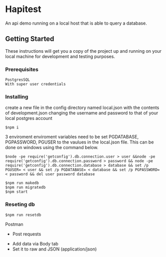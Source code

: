 # Hapitest

An api demo running on a local host that is able to query a database. 

## Getting Started

These instructions will get you a copy of the project up and running on your local machine for development and testing purposes.

### Prerequisites

```
PostgresSQL
With super user credentials
```
### Installing
create a new file in the config directory named local.json with the contents of development.json changing the username and password to that of your local postgres account
```sp
$npm i
```
3 enviroment enviroment variables need to be set PGDATABASE, PGPASSWORD, PGUSER to the vaulues in the local.json file. This can be done on windows using the command below.
```
$node -pe require('getconfig').db.connection.user > user &&node -pe require('getconfig').db.connection.password > password && node -pe require('getconfig').db.connection.database > database && set /p PGUSER= < user && set /p PGDATABASE= < database && set /p PGPASSWORD= < password && del user password database
```
```
$npm run makedb
$npm run migratedb
$npm start
```
### Reseting db
```sp
$npm run resetdb
```

Postman
* Post requests
- Add data via Body tab
- Set it to raw and JSON (application/json)
